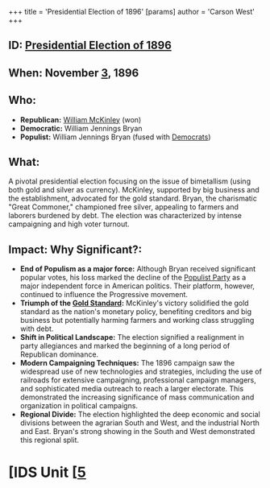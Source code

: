 +++
 title = 'Presidential Election of 1896'
[params]
	author = 'Carson West'
+++
## ID: [Presidential Election of 1896](./../presidential-election-of-1896/)

## When: November [3](./../3/), 1896

## Who:
* **Republican:** [William McKinley](./../william-mckinley/) (won)
* **Democratic:** William Jennings Bryan
* **Populist:** William Jennings Bryan (fused with [Democrats](./../democrats/))


## What: 
A pivotal presidential election focusing on the issue of bimetallism (using both gold and silver as currency).  McKinley, supported by big business and the establishment, advocated for the gold standard. Bryan, the charismatic "Great Commoner," championed free silver, appealing to farmers and laborers burdened by debt.  The election was characterized by intense campaigning and high voter turnout.

## Impact: Why Significant?:
* **End of Populism as a major force:** Although Bryan received significant popular votes, his loss marked the decline of the [Populist Party](./../populist-party/) as a major independent force in American politics. Their platform, however, continued to influence the Progressive movement.
* **Triumph of the [Gold Standard](./../gold-standard/):** McKinley's victory solidified the gold standard as the nation's monetary policy, benefiting creditors and big business but potentially harming farmers and working class struggling with debt.
* **Shift in Political Landscape:** The election signified a realignment in party allegiances and marked the beginning of a long period of Republican dominance.
* **Modern Campaigning Techniques:** The 1896 campaign saw the widespread use of new technologies and strategies, including the use of railroads for extensive campaigning, professional campaign managers, and sophisticated media outreach to reach a larger electorate. This demonstrated the increasing significance of mass communication and organization in political campaigns.
* **Regional Divide:** The election highlighted the deep economic and social divisions between the agrarian South and West, and the industrial North and East. Bryan's strong showing in the South and West demonstrated this regional split.

# [IDS Unit [[5](./../ids-unit-[[5/)